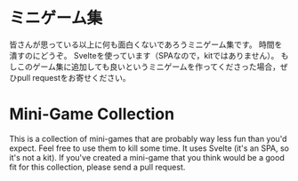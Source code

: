 # ミニゲーム集
皆さんが思っている以上に何も面白くないであろうミニゲーム集です。
時間を潰すのにどうぞ。
Svelteを使っています（SPAなので，kitではありません）。
もしこのゲーム集に追加しても良いというミニゲームを作ってくださった場合，ぜひpull requestをお寄せください。

# Mini-Game Collection
This is a collection of mini-games that are probably way less fun than you'd expect.
Feel free to use them to kill some time.
It uses Svelte (it's an SPA, so it's not a kit).
If you've created a mini-game that you think would be a good fit for this collection, please send a pull request.